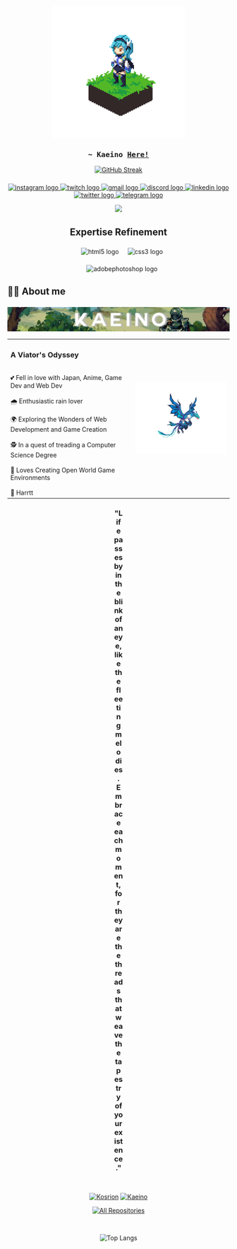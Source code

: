 <div align="center">
  <img src="https://github.com/Kaeino/Kaeino/blob/main/eula.gif" width="300"/>
</div>

<p></p>

<h3 align="center">
        <samp>~ Kaeino
                <b><a target="_blank" href="https://youtu.be/dQw4w9WgXcQ">Here!</a></b> 
        </samp>
</h3>

<p></p>

<div align="center">
  <a href="https://git.io/streak-stats"><img src="https://github-readme-streak-stats.herokuapp.com?user=Kaeino&theme=radical" alt="GitHub Streak" /></a>
</div>



###

<div align="center">
  <a href="https://www.instagram.com/kaeinsss/" target="_blank">
    <img src="https://img.shields.io/static/v1?message=Instagram&logo=instagram&label=&color=E4405F&logoColor=white&labelColor=&style=for-the-badge" height="24" alt="instagram logo"  />
  </a>
  <a href="https://www.twitch.tv/kaeino" target="_blank">
    <img src="https://img.shields.io/static/v1?message=Twitch&logo=twitch&label=&color=9146FF&logoColor=white&labelColor=&style=for-the-badge" height="24" alt="twitch logo"  />
  </a>
  <a href="https://youtu.be/dQw4w9WgXcQ" target="_blank">
    <img src="https://img.shields.io/static/v1?message=Gmail&logo=gmail&label=&color=fa3838&logoColor=white&labelColor=&style=for-the-badge" height="24" alt="gmail logo"  />
  </a>
  <a href="https://youtu.be/dQw4w9WgXcQ" target="_blank">
    <img src="https://img.shields.io/static/v1?message=Discord&logo=discord&label=&color=7289DA&logoColor=white&labelColor=&style=for-the-badge" height="24" alt="discord logo"  />
  </a>
  <a href="https://www.linkedin.com/in/harvey-medina-383113299/" target="_blank">
    <img src="https://img.shields.io/static/v1?message=LinkedIn&logo=linkedin&label=&color=0077B5&logoColor=white&labelColor=&style=for-the-badge" height="24" alt="linkedin logo"  />
  </a>
  <a href="https://youtu.be/dQw4w9WgXcQ" target="_blank">
    <img src="https://img.shields.io/static/v1?message=Twitter&logo=twitter&label=&color=1DA1F2&logoColor=white&labelColor=&style=for-the-badge" height="24" alt="twitter logo"  />
  </a>
  <a href="https://youtu.be/dQw4w9WgXcQ" target="_blank">
    <img src="https://img.shields.io/static/v1?message=Telegram&logo=telegram&label=&color=2CA5E0&logoColor=white&labelColor=&style=for-the-badge" height="24" alt="telegram logo"  />
  </a>

  <p></p>

  ![](https://komarev.com/ghpvc/?username=kaeino&&color=033E3E&style=flat-square&abbreviated=true)

</div>

###

<h2 align="center">Expertise Refinement</h2> 

###

<div align="center">
  <img width="12" />
  <img src="https://cdn.jsdelivr.net/gh/devicons/devicon/icons/html5/html5-original.svg" height="35" alt="html5 logo"  />
  <img width="12" />
  <img src="https://cdn.jsdelivr.net/gh/devicons/devicon/icons/css3/css3-original.svg" height="35" alt="css3 logo"  />
</div>

###

###

###
###

<div align="center">
  <img width="12" />
  <img src="https://skillicons.dev/icons?i=ps" height="35" alt="adobephotoshop logo"  />
</div>


###

<h2 align="left">🙋‍♂️ About me</h2> 

###

[![MasterHead](https://github.com/Kaeino/Kaeino/blob/main/kaeino.jpg)](https://www.linkedin.com/in/harvey-medina-383113299/)


<table align="center" style="border-collapse: collapse;">
  <tr>
    <td style="border-collapse: collapse;>
      <div align="left">
         <h3>A Viator's Odyssey</h3>
        <br>
        💕 Fell in love with Japan, Anime, Game Dev and Web Dev<br><br>🌧️ Enthusiastic rain lover<br><br>🌍 Exploring the Wonders of Web Development and Game Creation<br><br>🕵️ In a quest of treading a Computer Science Degree<br><br>💟 Loves Creating Open World Game Environments <br><br> 🤞 Harrtt
      </div
    </td>
    <td style=""border-collapse: collapse;">
      <div align="right">
        <img src="https://github.com/Kaeino/Kaeino/blob/main/Dvalin.gif" width="400"/>
      </div>
    </td>
  </tr>
</table>

###

<p></p>
<p></p>

<div align="center">
  <div style="width: 20px;">
    <h3>"Life passes by in the blink of an eye, like the fleeting melodies. Embrace each moment, for they are the threads that weave the tapestry of your existence."</h3>
  </div>
</div>

<div align="center">

</div>

<br>

<div align="center">
  
  [![Kosrion](https://github-readme-stats.vercel.app/api/pin/?username=kaeino&repo=Kosrion-Unveiling-the-Realm&border_color=7F3FBF&bg_color=0D1117&title_color=C9D1D9&text_color=8B949E&icon_color=7F3FBF)](https://github.com/Kaeino/Kosrion-Unveiling-the-Realm) 
  [![Kaeino](https://github-readme-stats.vercel.app/api/pin/?username=kaeino&repo=Kaeino&border_color=7F3FBF&bg_color=0D1117&title_color=C9D1D9&text_color=8B949E&icon_color=7F3FBF)](https://github.com/Kaeino/Kaeino)
</div>

<p align="center">
  <a href="https://github.com/kaeino?tab=repositories" target="_blank"><img alt="All Repositories" title="All Repositories" src="https://img.shields.io/badge/-Repositories%20-6600cc?style=for-the-badge&logo=koding&logoColor=white"/></a>
</p>


<br>

<p align="center">
  <img src="https://github-readme-stats.vercel.app/api/top-langs/?username=kaeino&theme=radical&hide_border=false&layout=compact" alt="Top Langs">
</p>


